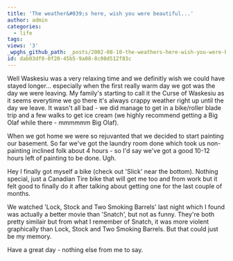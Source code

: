 ```yaml
---
title: 'The weather&#039;s here, wish you were beautiful...'
author: admin
categories:
  - life
tags: 
views: '3'
_wpghs_github_path: _posts/2002-08-10-the-weathers-here-wish-you-were-beautiful-2.md
id: dab03df0-0f20-45b5-9a08-8c00d512f83c
---
```

<p>Well Waskesiu was a very relaxing time and we definitly wish we could have stayed longer... especially when the first really warm day we got was the day we were leaving. My family's starting to call it the Curse of Waskesiu as it seems everytime we go there it's always crappy weather right up until the day we leave. It wasn't all bad - we did manage to get in a bike/roller blade trip and a few walks to get ice cream (we highly recommend getting a Big Olaf while there - mmmmmm Big Olaf).</p>
<p>When we got home we were so rejuvanted that we decided to start painting our basement. So far we've got the laundry room done which took us non-painting inclined folk about 4 hours - so I'd say we've got a good 10-12 hours left of painting to be done. Ugh.</p>
<p>Hey I finally got myself a bike (check out 'Slick' near the bottom). Nothing special, just a Canadian Tire bike that will get me too and from work but it felt good to finally do it after talking about getting one for the last couple of months.</p>
<p>We watched 'Lock, Stock and Two Smoking Barrels' last night which I found was actually a better movie than 'Snatch', but not as funny. They're both pretty similair but from what I remember of Snatch, it was more violent graphically than Lock, Stock and Two Smoking Barrels. But that could just be my memory.</p>
<p>Have a great day - nothing else from me to say.</p>
